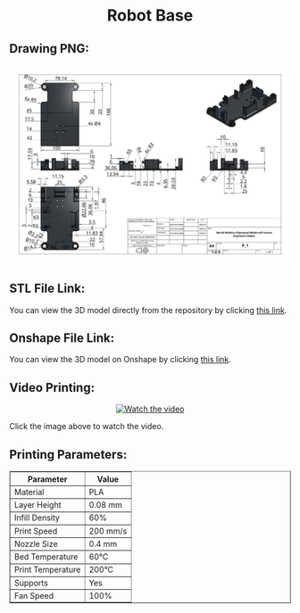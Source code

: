 <div align="center">
  <h1>Robot Base</h1>
</div>

<p></p>

<div align="left">
  <h2>Drawing PNG:</h2>
  <p align="center">
    <img src="https://github.com/DexterTaha/WRO-FE-2025-Mindcraft/blob/main/Models/Parts/0x00-%20Robot%20Base/Drawing%20Robot%20Base.png" alt="Robot Base Drawing" width="1000">
  </p>
</div>

<div align="left">
  <h2>STL File Link:</h2>
  <p>You can view the 3D model directly from the repository by clicking <a href="" target="_blank">this link</a>.</p>
</div>

<div align="left">
  <h2>Onshape File Link:</h2>
  <p>You can view the 3D model on Onshape by clicking <a href="" target="_blank">this link</a>.</p>
</div>

<div align="left">
  <h2>Video Printing:</h2>
  <p align="center">
    <a href="" target="_blank">
      <img src="https://www.youtube.com/watch?v=tKZ1T-7CiLc&list=PLf8kIvXqxCoALgCahbOKRA_qO1OjeBXYe&index=1" alt="Watch the video" width="800">
    </a>
  </p>
  <p>Click the image above to watch the video.</p>
</div>

<div align="left">
  <h2>Printing Parameters:</h2>
</div>

<!-- Table for printing parameters -->
<table border="1" cellpadding="10" cellspacing="0">
  <thead>
    <tr>
      <th>Parameter</th>
      <th>Value</th>
    </tr>
  </thead>
  <tbody>
    <tr>
      <td>Material</td>
      <td>PLA</td>
    </tr>
    <tr>
      <td>Layer Height</td>
      <td>0.08 mm</td>
    </tr>
    <tr>
      <td>Infill Density</td>
      <td>60%</</td>
    </tr>
    <tr>
      <td>Print Speed</td>
      <td>200 mm/s</td>
    </tr>
    <tr>
      <td>Nozzle Size</td>
      <td>0.4 mm</td>
    </tr>
    <tr>
      <td>Bed Temperature</td>
      <td>60°C</td>
    </tr>
    <tr>
      <td>Print Temperature</td>
      <td>200°C</td>
    </tr>
    <tr>
      <td>Supports</td>
      <td>Yes</td>
    </tr>
    <tr>
      <td>Fan Speed</td>
      <td>100%</td>
    </tr>
  </tbody>
</table>

